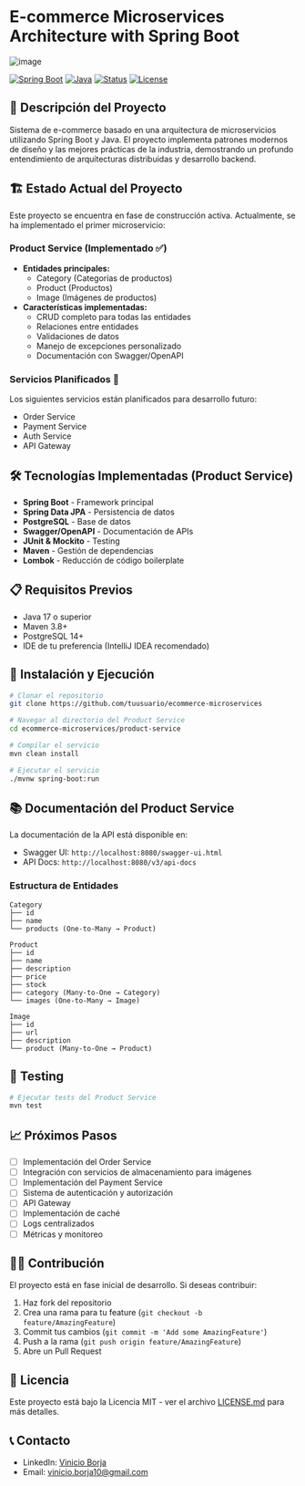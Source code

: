# E-commerce Microservices Architecture with Spring Boot

![image](https://github.com/user-attachments/assets/72f3bc62-52e1-44c0-9c6c-389276bad677)


[![Spring Boot](https://img.shields.io/badge/Spring%20Boot-3.2-brightgreen.svg)](https://spring.io/projects/spring-boot)
[![Java](https://img.shields.io/badge/Java-17-orange.svg)](https://www.oracle.com/java/)
[![Status](https://img.shields.io/badge/Status-In%20Development-yellow.svg)]()
[![License](https://img.shields.io/badge/License-MIT-blue.svg)](LICENSE)

## 🚀 Descripción del Proyecto

Sistema de e-commerce basado en una arquitectura de microservicios utilizando Spring Boot y Java. El proyecto implementa patrones modernos de diseño y las mejores prácticas de la industria, demostrando un profundo entendimiento de arquitecturas distribuidas y desarrollo backend.

## 🏗️ Estado Actual del Proyecto

Este proyecto se encuentra en fase de construcción activa. Actualmente, se ha implementado el primer microservicio:

### Product Service (Implementado ✅)
- **Entidades principales:**
  - Category (Categorías de productos)
  - Product (Productos)
  - Image (Imágenes de productos)
- **Características implementadas:**
  - CRUD completo para todas las entidades
  - Relaciones entre entidades
  - Validaciones de datos
  - Manejo de excepciones personalizado
  - Documentación con Swagger/OpenAPI

### Servicios Planificados 🚧
Los siguientes servicios están planificados para desarrollo futuro:
- Order Service
- Payment Service
- Auth Service
- API Gateway

## 🛠️ Tecnologías Implementadas (Product Service)

- **Spring Boot** - Framework principal
- **Spring Data JPA** - Persistencia de datos
- **PostgreSQL** - Base de datos
- **Swagger/OpenAPI** - Documentación de APIs
- **JUnit & Mockito** - Testing
- **Maven** - Gestión de dependencias
- **Lombok** - Reducción de código boilerplate

## 📋 Requisitos Previos

- Java 17 o superior
- Maven 3.8+
- PostgreSQL 14+
- IDE de tu preferencia (IntelliJ IDEA recomendado)

## 🚀 Instalación y Ejecución

```bash
# Clonar el repositorio
git clone https://github.com/tuusuario/ecommerce-microservices

# Navegar al directorio del Product Service
cd ecommerce-microservices/product-service

# Compilar el servicio
mvn clean install

# Ejecutar el servicio
./mvnw spring-boot:run
```

## 📚 Documentación del Product Service

La documentación de la API está disponible en:
- Swagger UI: `http://localhost:8080/swagger-ui.html`
- API Docs: `http://localhost:8080/v3/api-docs`

### Estructura de Entidades

```plaintext
Category
├── id
├── name
└── products (One-to-Many → Product)

Product
├── id
├── name
├── description
├── price
├── stock
├── category (Many-to-One → Category)
└── images (One-to-Many → Image)

Image
├── id
├── url
├── description
└── product (Many-to-One → Product)
```

## 🧪 Testing

```bash
# Ejecutar tests del Product Service
mvn test
```

## 📈 Próximos Pasos

- [ ] Implementación del Order Service
- [ ] Integración con servicios de almacenamiento para imágenes
- [ ] Implementación del Payment Service
- [ ] Sistema de autenticación y autorización
- [ ] API Gateway
- [ ] Implementación de caché
- [ ] Logs centralizados
- [ ] Métricas y monitoreo

## 👨‍💻 Contribución

El proyecto está en fase inicial de desarrollo. Si deseas contribuir:
1. Haz fork del repositorio
2. Crea una rama para tu feature (`git checkout -b feature/AmazingFeature`)
3. Commit tus cambios (`git commit -m 'Add some AmazingFeature'`)
4. Push a la rama (`git push origin feature/AmazingFeature`)
5. Abre un Pull Request

## 📄 Licencia

Este proyecto está bajo la Licencia MIT - ver el archivo [LICENSE.md](LICENSE.md) para más detalles.

## 📞 Contacto

- LinkedIn: [Vinicio Borja](https://www.linkedin.com/in/vinicio-borja-tapia/)
- Email: vinicio.borja10@gmail.com

